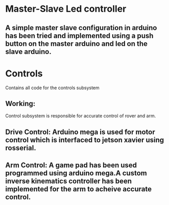 # Master-Slave Led controller
## A simple master slave configuration in arduino has been tried and implemented using a push button on the master arduino and led on the slave arduino.
# Controls
Contains all code for the controls subsystem
## Working:
Control subsystem is responsible for accurate control of rover and arm.
## Drive Control: Arduino mega is used for motor control which is interfaced to jetson xavier using rosserial.
## Arm Control: A game pad has been used programmed using arduino mega.A custom inverse kinematics controller has been implemented for the arm to acheive accurate control.
